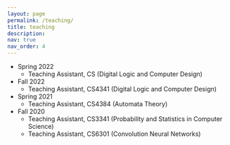 ```yaml
---
layout: page
permalink: /teaching/
title: teaching
description: 
nav: true
nav_order: 4
---
```


* Spring 2022
    * Teaching Assistant, CS (Digital Logic and Computer Design)
* Fall 2022
    * Teaching Assistant, CS4341 (Digital Logic and Computer Design)
* Spring 2021
    * Teaching Assistant, CS4384 (Automata Theory)
* Fall 2020
    * Teaching Assistant, CS3341 (Probability and Statistics in Computer Science)
    * Teaching Assistant, CS6301 (Convolution Neural Networks)
